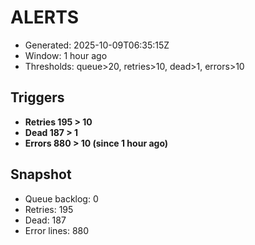 # ALERTS

- Generated: 2025-10-09T06:35:15Z
- Window: 1 hour ago
- Thresholds: queue>20, retries>10, dead>1, errors>10

## Triggers
- **Retries 195 > 10**
- **Dead 187 > 1**
- **Errors 880 > 10 (since 1 hour ago)**

## Snapshot
- Queue backlog: 0
- Retries: 195
- Dead: 187
- Error lines: 880
